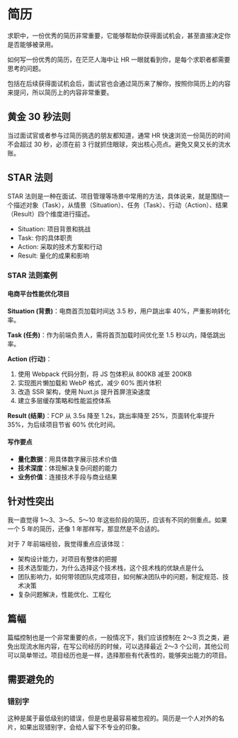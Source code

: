# 简历

求职中，一份优秀的简历非常重要，它能够帮助你获得面试机会，甚至直接决定你是否能够被录用。

如何写一份优秀的简历，在茫茫人海中让 HR 一眼就看到你，是每个求职者都需要思考的问题。

包括在后续获得面试机会后，面试官也会通过简历来了解你，按照你简历上的内容来提问，所以简历上的内容非常重要。

## 黄金 30 秒法则

当过面试官或者参与过简历挑选的朋友都知道，通常 HR 快速浏览一份简历的时间不会超过 30 秒，必须在前 3 行就抓住眼球，突出核心亮点。避免又臭又长的流水账。

## STAR 法则

STAR 法则是一种在面试、项目管理等场景中常用的方法，具体说来，就是围绕一个描述对象（Task），从情景（Situation）、任务（Task）、行动（Action）、结果（Result）四个维度进行描述。

- Situation: 项目背景和挑战
- Task: 你的具体职责
- Action: 采取的技术方案和行动
- Result: 量化的成果和影响

### STAR 法则案例

#### 电商平台性能优化项目

**Situation (背景)**：电商首页加载时间达 3.5 秒，用户跳出率 40%，严重影响转化率。

**Task (任务)**：作为前端负责人，需将首页加载时间优化至 1.5 秒以内，降低跳出率。

**Action (行动)**：
1. 使用 Webpack 代码分割，将 JS 包体积从 800KB 减至 200KB
2. 实现图片懒加载和 WebP 格式，减少 60% 图片体积  
3. 改造 SSR 架构，使用 Nuxt.js 提升首屏渲染速度
4. 建立多层缓存策略和性能监控体系

**Result (结果)**：FCP 从 3.5s 降至 1.2s，跳出率降至 25%，页面转化率提升 35%，为后续项目节省 60% 优化时间。

#### 写作要点

- **量化数据**：用具体数字展示技术价值
- **技术深度**：体现解决复杂问题的能力
- **业务价值**：连接技术手段与商业结果

## 针对性突出

我一直觉得 1～3、3～5、5～10 年这些阶段的简历，应该有不同的侧重点。如果一个 5 年的简历，还像 1 年那样写，那显然是不合适的。

对于 7 年前端经验，我觉得重点应该体现：

- 架构设计能力，对项目有整体的把握
- 技术选型能力，为什么选择这个技术栈，这个技术栈的优缺点是什么
- 团队影响力，如何带领团队完成项目，如何解决团队中的问题，制定规范、技术决策
- 复杂问题解决，性能优化、工程化

## 篇幅

篇幅控制也是一个非常重要的点，一般情况下，我们应该控制在 2～3 页之类，避免出现流水账内容，在写公司经历的时候，可以选择最近 2～3 个公司，其他公司可以简单带过。项目经历也是一样，选择那些有代表性的，能够突出能力的项目。

## 需要避免的

### 错别字

这种是属于最低级别的错误，但是也是最容易被忽视的。简历是一个人对外的名片，如果出现错别字，会给人留下不专业的印象。
